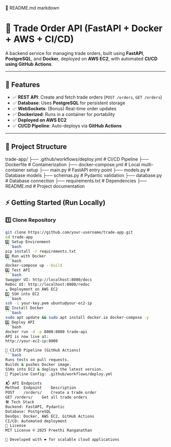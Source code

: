 📌 README.md
markdown

# 🚀 Trade Order API (FastAPI + Docker + AWS + CI/CD)

A backend service for managing trade orders, built using **FastAPI**, **PostgreSQL**, and **Docker**, deployed on **AWS EC2**, with automated **CI/CD using GitHub Actions**.

---

## 📌 Features
- ✅ **REST API**: Create and fetch trade orders (`POST /orders`, `GET /orders`)
- ✅ **Database**: Uses **PostgreSQL** for persistent storage
- ✅ **WebSockets**: (Bonus) Real-time order updates
- ✅ **Dockerized**: Runs in a container for portability
- ✅ **Deployed on AWS EC2**
- ✅ **CI/CD Pipeline**: Auto-deploys via **GitHub Actions**

---

## 📂 Project Structure
trade-app/ ├── .github/workflows/deploy.yml # CI/CD Pipeline ├── Dockerfile # Containerization ├── docker-compose.yml # Local multi-container setup ├── main.py # FastAPI entry point ├── models.py # Database models ├── schemas.py # Pydantic validation ├── database.py # Database connection ├── requirements.txt # Dependencies ├── README.md # Project documentation



## ⚡ Getting Started (Run Locally)

### 1️⃣ **Clone Repository**
```bash
git clone https://github.com/your-username/trade-app.git
cd trade-app
2️⃣ Setup Environment
```bash
pip install -r requirements.txt
3️⃣ Run with Docker
```bash
docker-compose up --build
4️⃣ Test API
```bash
Swagger UI: http://localhost:8000/docs
ReDoc UI: http://localhost:8000/redoc
☁️ Deployment on AWS EC2
1️⃣ SSH into EC2
```bash
ssh -i your-key.pem ubuntu@your-ec2-ip
2️⃣ Install Docker
```bash
sudo apt update && sudo apt install docker.io docker-compose -y
3️⃣ Deploy API
```bash
docker run -d -p 8000:8000 trade-api
API is now live at:
http://your-ec2-ip:8000

🔄 CI/CD Pipeline (GitHub Actions)
```bash
Runs tests on pull requests.
Builds & pushes Docker image.
SSHs into EC2 & deploys the latest version.
📌 Pipeline Config: .github/workflows/deploy.yml

📬 API Endpoints
Method	Endpoint	Description
POST	/orders/	Create a trade order
GET	/orders/	Get all trade orders
🛠 Tech Stack
Backend: FastAPI, Pydantic
Database: PostgreSQL
DevOps: Docker, AWS EC2, GitHub Actions
CI/CD: Automated deployment
📜 License
MIT License © 2025 Preethi Ranganathan

🚀 Developed with ❤️ for scalable cloud applications
